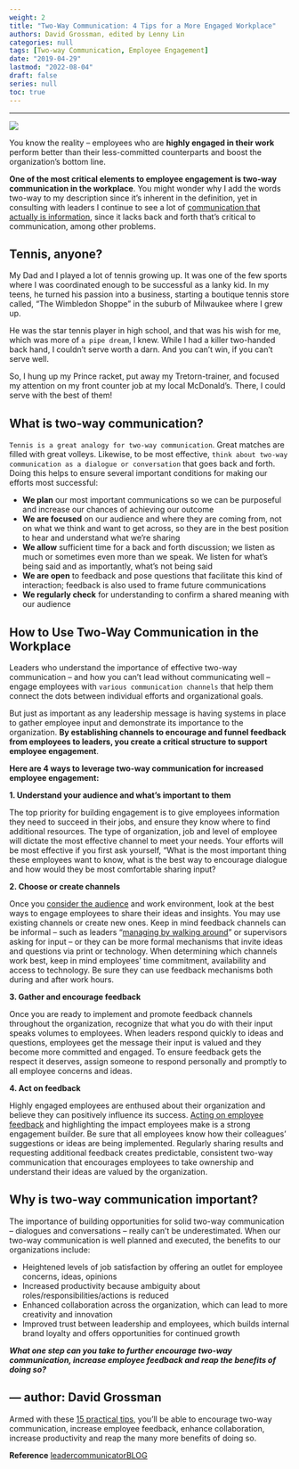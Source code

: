 ```yaml
---
weight: 2
title: "Two-Way Communication: 4 Tips for a More Engaged Workplace"
authors: David Grossman, edited by Lenny Lin
categories: null
tags: [Two-way Communication, Employee Engagement]
date: "2019-04-29"
lastmod: "2022-08-04"
draft: false
series: null
toc: true
---
```


<!--more-->

---
![](https://www.yourthoughtpartner.com/hs-fs/hubfs/Blog_images/2-way-communication-in-the-workplace.jpg?width=960&name=2-way-communication-in-the-workplace.jpg)

You know the reality – employees who are **highly engaged in their work** perform better than their less-committed counterparts and boost the organization’s bottom line.

**One of the most critical elements to employee engagement is two-way communication in the workplace**. You might wonder why I add the words two-way to my description since it’s inherent in the definition, yet in consulting with leaders I continue to see a lot of [communication that actually is information](https://www.yourthoughtpartner.com/blog/bid/53311/information-vs-communication), since it lacks back and forth that’s critical to communication, among other problems.

## Tennis, anyone?

My Dad and I played a lot of tennis growing up. It was one of the few sports where I was coordinated enough to be successful as a lanky kid. In my teens, he turned his passion into a business, starting a boutique tennis store called, “The Wimbledon Shoppe” in the suburb of Milwaukee where I grew up.

He was the star tennis player in high school, and that was his wish for me, which was more of `a pipe dream`, I knew. While I had a killer two-handed back hand, I couldn’t serve worth a darn. And you can’t win, if you can’t serve well.

So, I hung up my Prince racket, put away my Tretorn-trainer, and focused my attention on my front counter job at my local McDonald’s. There, I could serve with the best of them!

## What is two-way communication?

`Tennis is a great analogy for two-way communication`. Great matches are filled with great volleys. Likewise, to be most effective, `think about two-way communication as a dialogue or conversation` that goes back and forth. Doing this helps to ensure several important conditions for making our efforts most successful:

- **We plan** our most important communications so we can be purposeful and increase our chances of achieving our outcome
- **We are focused** on our audience and where they are coming from, not on what we think and want to get across, so they are in the best position to hear and understand what we’re sharing
- **We allow** sufficient time for a back and forth discussion; we listen as much or sometimes even more than we speak. We listen for what’s being said and as importantly, what’s not being said
- **We are open** to feedback and pose questions that facilitate this kind of interaction; feedback is also used to frame future communications
- **We regularly check** for understanding to confirm a shared meaning with our audience

## How to Use Two-Way Communication in the Workplace

Leaders who understand the importance of effective two-way communication – and how you can’t lead without communicating well – engage employees with `various communication channels` that help them connect the dots between individual efforts and organizational goals.

But just as important as any leadership message is having systems in place to gather employee input and demonstrate its importance to the organization. **By establishing channels to encourage and funnel feedback from employees to leaders, you create a critical structure to support employee engagement**.

**Here are 4 ways to leverage two-way communication for increased employee engagement:**

**1. Understand your audience and what’s important to them**

The top priority for building engagement is to give employees information they need to succeed in their jobs, and ensure they know where to find additional resources. The type of organization, job and level of employee will dictate the most effective channel to meet your needs. Your efforts will be most effective if you first ask yourself, “What is the most important thing these employees want to know, what is the best way to encourage dialogue and how would they be most comfortable sharing input?

**2. Choose or create channels**

Once you [consider the audience](https://www.yourthoughtpartner.com/blog/6-steps-for-effectively-connecting-with-your-audiences) and work environment, look at the best ways to engage employees to share their ideas and insights. You may use existing channels or create new ones. Keep in mind feedback channels can be informal – such as leaders “[managing by walking around](https://www.yourthoughtpartner.com/blog/management-by-walking-around-mbwa-what-effective-leaders-do)” or supervisors asking for input – or they can be more formal mechanisms that invite ideas and questions via print or technology. When determining which channels work best, keep in mind employees’ time commitment, availability and access to technology. Be sure they can use feedback mechanisms both during and after work hours.

**3. Gather and encourage feedback**

Once you are ready to implement and promote feedback channels throughout the organization, recognize that what you do with their input speaks volumes to employees. When leaders respond quickly to ideas and questions, employees get the message their input is valued and they become more committed and engaged. To ensure feedback gets the respect it deserves, assign someone to respond personally and promptly to all employee concerns and ideas.

**4. Act on feedback**

Highly engaged employees are enthused about their organization and believe they can positively influence its success. [Acting on employee feedback](https://www.yourthoughtpartner.com/blog/bid/72122/Taking-Action-On-Feedback-From-Employees) and highlighting the impact employees make is a strong engagement builder. Be sure that all employees know how their colleagues’ suggestions or ideas are being implemented. Regularly sharing results and requesting additional feedback creates predictable, consistent two-way communication that encourages employees to take ownership and understand their ideas are valued by the organization.

## Why is two-way communication important?

The importance of building opportunities for solid two-way communication – dialogues and conversations – really can’t be underestimated. When our two-way communication is well planned and executed, the benefits to our organizations include:

- Heightened levels of job satisfaction by offering an outlet for employee concerns, ideas, opinions
- Increased productivity because ambiguity about roles/responsibilities/actions is reduced
- Enhanced collaboration across the organization, which can lead to more creativity and innovation
- Improved trust between leadership and employees, which builds internal brand loyalty and offers opportunities for continued growth

***What one step can you take to further encourage two-way communication, increase employee feedback and reap the benefits of doing so?***

— author: David Grossman
---
Armed with these [15 practical tips](https://www.yourthoughtpartner.com/15-dos-and-donts-of-two-communication-tip-sheet), you’ll be able to encourage two-way communication, increase employee feedback, enhance collaboration, increase productivity and reap the many more benefits of doing so.

**Reference** [leadercommunicatorBLOG](https://www.yourthoughtpartner.com/blog/bid/59576/4-steps-to-increase-employee-engagement-through-two-way-communication)

